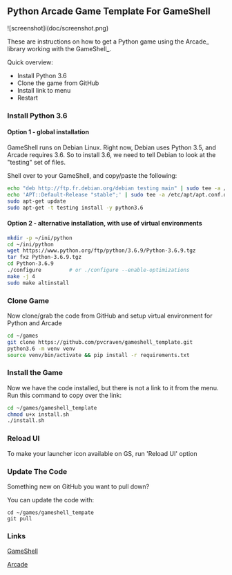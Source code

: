 ## Python Arcade Game Template For GameShell

![screenshot]i(doc/screenshot.png)

These are instructions on how to get a Python game using the Arcade_ library
working with the GameShell_.

Quick overview:

- Install Python 3.6
- Clone the game from GitHub
- Install link to menu
- Restart

### Install Python 3.6

#### Option 1 - global installation

GameShell runs on Debian Linux. Right now, Debian uses Python 3.5, and Arcade
requires 3.6. So to install 3.6, we need to tell Debian to look at the "testing"
set of files.

Shell over to your GameShell, and copy/paste the following:

```bash
echo "deb http://ftp.fr.debian.org/debian testing main" | sudo tee -a /etc/apt/sources.list
echo 'APT::Default-Release "stable";' | sudo tee -a /etc/apt/apt.conf.d/00local
sudo apt-get update
sudo apt-get -t testing install -y python3.6
```

#### Option 2 - alternative installation, with use of virtual environments

```bash
mkdir -p ~/ini/python
cd ~/ini/python
wget https://www.python.org/ftp/python/3.6.9/Python-3.6.9.tgz
tar fxz Python-3.6.9.tgz
cd Python-3.6.9
./configure         # or ./configure --enable-optimizations
make -j 4
sudo make altinstall
```


### Clone Game

Now clone/grab the code from GitHub and setup virtual environment for Python and Arcade
    
```bash
cd ~/games
git clone https://github.com/pvcraven/gameshell_template.git
python3.6 -m venv venv
source venv/bin/activate && pip install -r requirements.txt
```


### Install the Game

Now we have the code installed, but there is not a link to it from the menu.
Run this command to copy over the link:

```bash
cd ~/games/gameshell_template
chmod u+x install.sh
./install.sh
```


### Reload UI

To make your launcher icon available on GS, run 'Reload UI' option


### Update The Code

Something new on GitHub you want to pull down?

You can update the code with:

```
cd ~/games/gameshell_tempate
git pull
```


### Links

[GameShell](https://www.clockworkpi.com)

[Arcade](http://arcade.academy)
